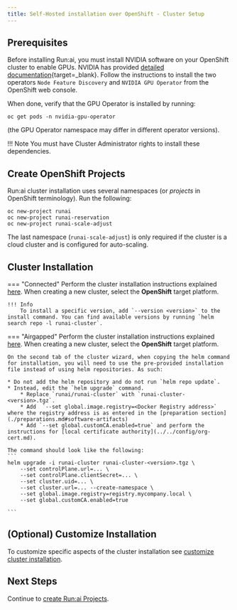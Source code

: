 ```yaml
---
title: Self-Hosted installation over OpenShift - Cluster Setup
---
```



## Prerequisites

Before installing Run:ai, you must install NVIDIA software on your OpenShift cluster to enable GPUs.
NVIDIA has provided [detailed documentation](https://docs.nvidia.com/datacenter/cloud-native/gpu-operator/openshift/introduction.html){target=_blank}.
Follow the instructions to install the two operators `Node Feature Discovery` and `NVIDIA GPU Operator` from the OpenShift web console.

When done, verify that the GPU Operator is installed by running:

```
oc get pods -n nvidia-gpu-operator
```

(the GPU Operator namespace may differ in different operator versions).

!!! Note
    You must have Cluster Administrator rights to install these dependencies.

## Create OpenShift Projects

Run:ai cluster installation uses several namespaces (or *projects* in OpenShift terminology). Run the following:

```
oc new-project runai
oc new-project runai-reservation
oc new-project runai-scale-adjust
```

The last namespace (`runai-scale-adjust`) is only required if the cluster is a cloud cluster and is configured for auto-scaling.

## Cluster Installation

=== "Connected"
    Perform the cluster installation instructions explained [here](../../cluster-setup/cluster-install.md). When creating a new cluster, select the **OpenShift**  target platform.

    !!! Info
        To install a specific version, add `--version <version>` to the install command. You can find available versions by running `helm search repo -l runai-cluster`.

=== "Airgapped"
    Perform the cluster installation instructions explained [here](../../cluster-setup/cluster-install.md). When creating a new cluster, select the **OpenShift**  target platform.

    On the second tab of the cluster wizard, when copying the helm command for installation, you will need to use the pre-provided installation file instead of using helm repositories. As such:

    * Do not add the helm repository and do not run `helm repo update`.
    * Instead, edit the `helm upgrade` command. 
        * Replace `runai/runai-cluster` with `runai-cluster-<version>.tgz`. 
        * Add  `--set global.image.registry=<Docker Registry address>` where the registry address is as entered in the [preparation section](./preparations.md#software-artifacts)
        * Add `--set global.customCA.enabled=true` and perform the instructions for [local certificate authority](../../config/org-cert.md).
    
    The command should look like the following:
    ```
    helm upgrade -i runai-cluster runai-cluster-<version>.tgz \
        --set controlPlane.url=... \
        --set controlPlane.clientSecret=... \
        --set cluster.uid=... \
        --set cluster.url=... --create-namespace \
        --set global.image.registry=registry.mycompany.local \
        --set global.customCA.enabled=true

    ```

## (Optional) Customize Installation

To customize specific aspects of the cluster installation see [customize cluster installation](../../cluster-setup/customize-cluster-install.md).

## Next Steps

Continue to [create Run:ai Projects](project-management.md).

